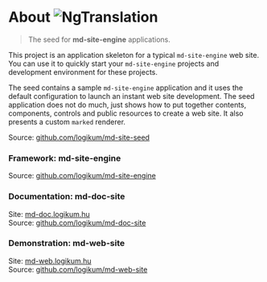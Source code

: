 <!-- ======================================================================
--- Search engine
title:          About
keywords:       NgTranslation, ng-translation, Angular
description:    About the NgTranslation project.
--- Menu system
order:          100
text:           About
hidden:         false
umbel:          false
--- Page properties
id:             
document:       
layout:         
searchable:     true
======================================================================= -->

# About ![NgTranslation](/images/ng-translation-40.png "NgTranslation")

> The seed for **md-site-engine** applications.

This project is an application skeleton for a typical `md-site-engine` web site.
You can use it to quickly start your `md-site-engine` projects and development
environment for these projects.

The seed contains a sample `md-site-engine` application and it uses the default
configuration to launch an instant web site development. The seed application
does not do much, just shows how to put together contents, components, controls
and public resources to create a web site. It also presents a custom `marked`
renderer.

Source: [github.com/logikum/md-site-seed](https://github.com/logikum/md-site-seed "|_blank")

### Framework: md-site-engine

Source: [github.com/logikum/md-site-engine](https://github.com/logikum/md-site-engine "|_blank")

### Documentation: md-doc-site

Site: [md-doc.logikum.hu](https://md-doc.logikum.hu "|_blank")  
Source: [github.com/logikum/md-doc-site](https://github.com/logikum/md-doc-site "|_blank")

### Demonstration: md-web-site

Site: [md-web.logikum.hu](https://md-web.logikum.hu "|_blank")  
Source: [github.com/logikum/md-web-site](https://github.com/logikum/md-web-site "|_blank")

